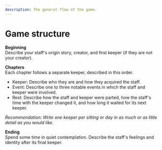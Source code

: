 ```yaml
---
description: The general flow of the game.
---
```


# Game structure

**Beginning**  
Describe your staff's origin story, creator, and first keeper \(if they are not your creator\).

**Chapters**  
Each chapter follows a separate keeper, described in this order. 

* Keeper: Describe who they are and how they acquired the staff.
* Event: Describe one to three notable events in which the staff and keeper were involved.
* Rest: Describe how the staff and keeper were parted, how the staff's time with the keeper changed it, and how long it waited for its next keeper.

_Recommendation: Write one keeper per sitting or day in as much or as little detail as you would like._

**Ending**  
Spend some time in quiet contemplation. Describe the staff's feelings and identity after its final keeper.

